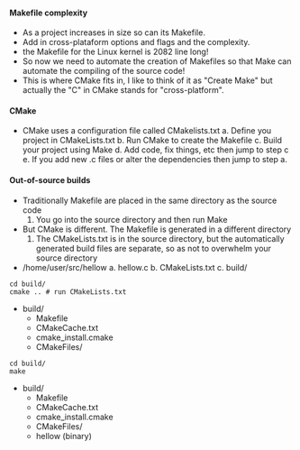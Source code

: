 #### Makefile complexity
- As a project increases in size so can its Makefile.
- Add in cross-plataform options and flags and the complexity.
- the Makefile for the Linux kernel is 2082 line long!
- So now we need to automate the creation of Makefiles so that Make can automate the compiling of the source code!
- This is where CMake fits in, I like to think of it as "Create Make" but actually the "C" in CMake stands for "cross-platform".


#### CMake
- CMake uses a configuration file called CMakelists.txt
    a. Define you project in CMakeLists.txt
    b. Run CMake to create the Makefile
    c. Build your project using Make
    d. Add code, fix things, etc then jump to step c
    e. If you add new .c files or alter the dependencies then jump to step a.

#### Out-of-source builds
- Traditionally Makefile are placed in the same directory as the source code
    1. You go into the source directory and then run Make
- But CMake is different. The Makefile is generated in a different directory
    1. The CMakeLists.txt is in the source directory, but the automatically generated build files are separate, so as not to overwhelm your source directory
- /home/user/src/hellow
    a. hellow.c
    b. CMakeLists.txt
    c. build/

```shell
cd build/
cmake .. # run CMakeLists.txt
```
- build/
    - Makefile
    - CMakeCache.txt
    - cmake_install.cmake
    - CMakeFiles/

```shell
cd build/
make
```
- build/
    - Makefile
    - CMakeCache.txt
    - cmake_install.cmake
    - CMakeFiles/
    - hellow (binary)